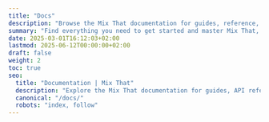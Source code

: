 ```yaml
---
title: "Docs"
description: "Browse the Mix That documentation for guides, reference, and support."
summary: "Find everything you need to get started and master Mix That, including guides, API docs, and more."
date: 2025-03-01T16:12:03+02:00
lastmod: 2025-06-12T00:00:00+02:00
draft: false
weight: 2
toc: true
seo:
  title: "Documentation | Mix That"
  description: "Explore the Mix That documentation for guides, API reference, and support resources."
  canonical: "/docs/"
  robots: "index, follow"
---
```

